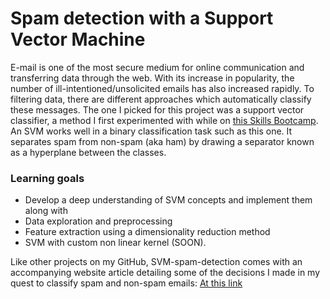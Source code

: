 # Spam detection with a Support Vector Machine

E-mail is one of the most secure medium for online communication and transferring data through the web. With its increase in popularity, the number of ill-intentioned/unsolicited emails has also increased rapidly. To filtering data, there are different approaches which automatically classify these messages. The one I picked for this project was a support vector classifier, a method I first experimented with while on [this Skills Bootcamp](https://instituteofcoding.org/skillsbootcamps/course/skills-bootcamp-in-artificial-intelligence/).
An SVM works well in a binary classification task such as this one. It separates spam from non-spam (aka ham) by drawing a separator known as a hyperplane between the classes.

### Learning goals

- Develop a deep understanding of SVM concepts and implement them along with
- Data exploration and preprocessing
- Feature extraction using a dimensionality reduction method
- SVM with custom non linear kernel (SOON).

Like other projects on my GitHub, SVM-spam-detection comes with an accompanying website article detailing some of the decisions I made in my quest to classify spam and non-spam emails: [At this link](https://daniels-kb.github.io/svm-spam-detection)